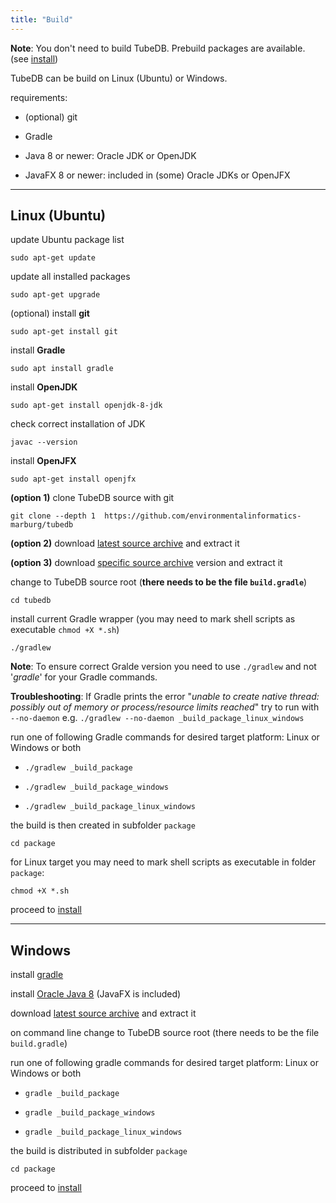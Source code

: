 ```yaml
---
title: "Build"
---
```


**Note**: You don't need to build TubeDB. Prebuild packages are available. (see [install](../install))

TubeDB can be build on Linux (Ubuntu) or Windows. 

requirements:

- (optional) git

- Gradle

- Java 8 or newer: Oracle JDK or OpenJDK

- JavaFX 8 or newer: included in (some) Oracle JDKs or OpenJFX

---
## Linux (Ubuntu)

update Ubuntu package list

`sudo apt-get update`

update all installed packages

`sudo apt-get upgrade`

(optional) install **git**

`sudo apt-get install git`

install **Gradle**

`sudo apt install gradle`

install **OpenJDK**

`sudo apt-get install openjdk-8-jdk`

check correct installation of JDK

`javac --version`

install **OpenJFX**

`sudo apt-get install openjfx`

**(option 1)** clone TubeDB source with git

`git clone --depth 1  https://github.com/environmentalinformatics-marburg/tubedb`

**(option 2)** download [latest source archive](https://github.com/environmentalinformatics-marburg/tubedb/archive/master.zip) and extract it

**(option 3)** download [specific source archive](https://github.com/environmentalinformatics-marburg/tubedb/releases) version  and extract it

change to TubeDB source root (**there needs to be the file `build.gradle`**)

`cd tubedb`

install current Gradle wrapper (you may need to mark shell scripts as executable `chmod +X *.sh`)

`./gradlew`

**Note**: To ensure correct Gralde version you need to use `./gradlew` and not '*gradle*' for your Gradle commands.

**Troubleshooting**: If Gradle prints the error "*unable to create native thread: possibly out of memory or process/resource limits reached*" try to run with `--no-daemon`  e.g.  `./gradlew --no-daemon _build_package_linux_windows`

run one of following Gradle commands for desired target platform: Linux or Windows or both

- `./gradlew _build_package`

- `./gradlew _build_package_windows`

- `./gradlew _build_package_linux_windows`

the build is then created in subfolder `package`

`cd package`

for Linux target you may need to mark shell scripts as executable in folder `package`:

`chmod +X *.sh`

proceed to [install](../install)

---
## Windows


install [gradle](https://gradle.org/install/)

install [Oracle Java 8](http://www.oracle.com/technetwork/java/javase/downloads/jdk8-downloads-2133151.html) (JavaFX is included)

download [latest source archive](https://github.com/environmentalinformatics-marburg/tubedb/archive/master.zip) and extract it

on command line change to TubeDB source root (there needs to be the file `build.gradle`)

run one of following gradle commands for desired target platform: Linux or Windows or both

- `gradle _build_package`

- `gradle _build_package_windows`

- `gradle _build_package_linux_windows`

the build is distributed in subfolder `package`

`cd package`

proceed to [install](../install)
